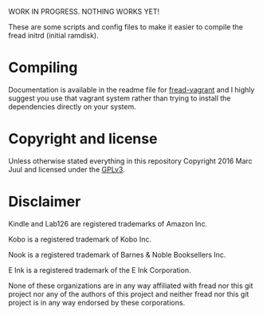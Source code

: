 
WORK IN PROGRESS. NOTHING WORKS YET!

These are some scripts and config files to make it easier to compile the fread initrd (initial ramdisk).

# Compiling

Documentation is available in the readme file for [fread-vagrant](https://github.com/fread-ink/fread-vagrant) and I highly suggest you use that vagrant system rather than trying to install the dependencies directly on your system.

# Copyright and license

Unless otherwise stated everything in this repository Copyright 2016 Marc Juul and licensed under the [GPLv3](https://www.gnu.org/licenses/gpl-3.0.en.html).

# Disclaimer

Kindle and Lab126 are registered trademarks of Amazon Inc. 

Kobo is a registered trademark of Kobo Inc. 

Nook is a registered trademark of Barnes & Noble Booksellers Inc. 

E Ink is a registered trademark of the E Ink Corporation. 

None of these organizations are in any way affiliated with fread nor this git project nor any of the authors of this project and neither fread nor this git project is in any way endorsed by these corporations.